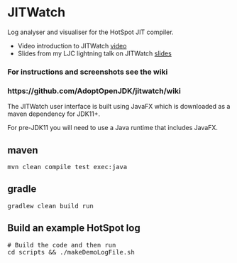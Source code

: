 JITWatch
========

Log analyser and visualiser for the HotSpot JIT compiler.

* Video introduction to JITWatch [video](https://skillsmatter.com/skillscasts/5243-chris-newland-hotspot-profiling-with-jit-watch)
* Slides from my LJC lightning talk on JITWatch  [slides](http://www.chrisnewland.com/images/jitwatch/HotSpot_Profiling_Using_JITWatch.pdf)

<h3>For instructions and screenshots see the wiki</h3>
<h3>https://github.com/AdoptOpenJDK/jitwatch/wiki</h3>

The JITWatch user interface is built using JavaFX which is downloaded as a maven dependency for JDK11+.

For pre-JDK11 you will need to use a Java runtime that includes JavaFX.

<h2>maven</h2>
<pre>mvn clean compile test exec:java</pre>

<h2>gradle</h2>
<pre>gradlew clean build run</pre>

<h2>Build an example HotSpot log</h2>
<pre># Build the code and then run
cd scripts && ./makeDemoLogFile.sh</pre>
